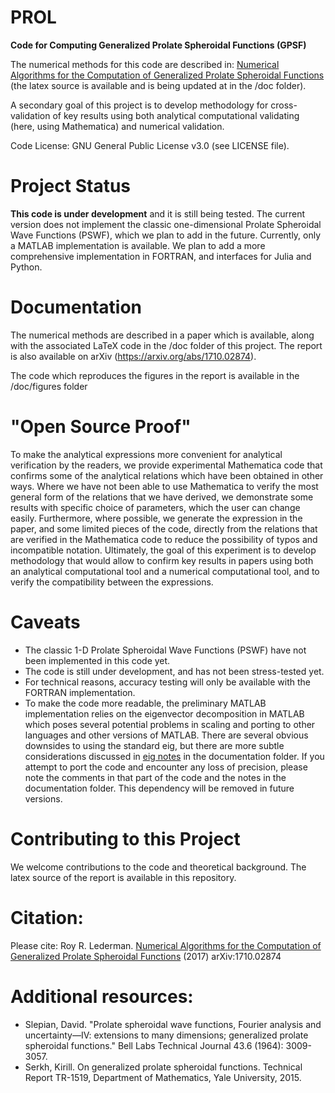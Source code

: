 # PROL
**Code for Computing Generalized Prolate Spheroidal Functions (GPSF)**

The numerical methods for this code are described in: [Numerical Algorithms for the Computation of Generalized Prolate Spheroidal Functions](https://arxiv.org/abs/1710.02874) (the latex source is available and is being updated at in the /doc folder).

A secondary goal of this project is to develop methodology for cross-validation of key results using both analytical computational validating (here, using Mathematica) and numerical validation.

Code License: GNU General Public License v3.0 (see LICENSE file).

# Project Status
**This code is under development** and it is still being tested. 
The current version does not implement the classic one-dimensional Prolate Spheroidal Wave Functions (PSWF), which we plan to add in the future.
Currently, only a MATLAB implementation is available. We plan to add a more comprehensive implementation in FORTRAN, and interfaces for Julia and Python. 

# Documentation

The numerical methods are described in a paper which is available, along with the associated LaTeX code in the /doc folder of this project. The report is also available on arXiv (https://arxiv.org/abs/1710.02874).

The code which reproduces the figures in the report is available in the /doc/figures folder

# "Open Source Proof"

To make the analytical expressions more convenient for analytical verification by the readers, we provide experimental Mathematica code that confirms some of the analytical relations which have been obtained in other ways. Where we have not been able to use Mathematica to verify the most general form of the relations that we have derived, we demonstrate some results with specific choice of parameters, which the user can change easily. Furthermore, where possible, we generate the expression in the paper, and some limited pieces of the code, directly from the relations that are verified in the Mathematica code to reduce the possibility of typos and incompatible notation. 
Ultimately, the goal of this experiment is to develop methodology that would allow to confirm key results in papers using both an analytical computational tool and a numerical computational tool, and to verify the compatibility between the expressions. 

# Caveats

* The classic 1-D Prolate Spheroidal Wave Functions (PSWF) have not been implemented in this code yet. 
* The code is still under development, and has not been stress-tested yet. 
* For technical reasons, accuracy testing will only be available with the FORTRAN implementation. 
* To make the code more readable, the preliminary MATLAB implementation relies on the eigenvector decomposition in MATLAB which poses several potential problems in scaling and porting to other languages and other versions of MATLAB. There are several obvious downsides to using the standard eig, but there are more subtle considerations discussed in [eig notes](doc/eig_notes.md) in the documentation folder. If you attempt to port the code and encounter any loss of precision, please note the comments in that part of the code and the notes in the documentation folder. This dependency will be removed in future versions.

# Contributing to this Project

We welcome contributions to the code and theoretical background.
The latex source of the report is available in this repository.

# Citation:
Please cite: Roy R. Lederman.  [Numerical Algorithms for the Computation of Generalized Prolate Spheroidal Functions](https://arxiv.org/abs/1710.02874) (2017) arXiv:1710.02874


# Additional resources:

* Slepian, David. "Prolate spheroidal wave functions, Fourier analysis and uncertainty—IV: extensions to many dimensions; generalized prolate spheroidal functions." Bell Labs Technical Journal 43.6 (1964): 3009-3057.
* Serkh, Kirill. On generalized prolate spheroidal functions. Technical Report TR-1519, Department of Mathematics, Yale University, 2015.

